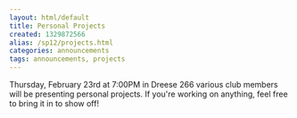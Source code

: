 ```yaml
---
layout: html/default
title: Personal Projects
created: 1329872566
alias: /sp12/projects.html
categories: announcements
tags: announcements, projects
---
```

Thursday, February 23rd at 7:00PM in Dreese 266 various club members will be presenting personal projects. If you're working on anything, feel free to bring it in to show off!
